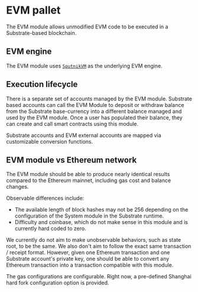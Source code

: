 # EVM pallet

The EVM module allows unmodified EVM code to be executed in a
Substrate-based blockchain.

## EVM engine

The EVM module uses
[`SputnikVM`](https://github.com/rust-blockchain/evm) as the
underlying EVM engine.

## Execution lifecycle

There is a separate set of accounts managed by the EVM
module. Substrate based accounts can call the EVM Module to deposit or
withdraw balance from the Substrate base-currency into a different
balance managed and used by the EVM module. Once a user has populated
their balance, they can create and call smart contracts using this
module.

Substrate accounts and EVM external accounts are mapped via
customizable conversion functions.

## EVM module vs Ethereum network

The EVM module should be able to produce nearly identical results
compared to the Ethereum mainnet, including gas cost and balance
changes.

Observable differences include:

* The available length of block hashes may not be 256 depending on the
  configuration of the System module in the Substrate runtime.
* Difficulty and coinbase, which do not make sense in this module and
  is currently hard coded to zero.

We currently do not aim to make unobservable behaviors, such as state
root, to be the same. We also don't aim to follow the exact same
transaction / receipt format. However, given one Ethereum transaction
and one Substrate account's private key, one should be able to convert
any Ethereum transaction into a transaction compatible with this
module.

The gas configurations are configurable. Right now, a pre-defined
Shanghai hard fork configuration option is provided.
